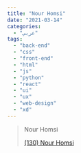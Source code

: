 ```yaml
---
title: "Nour Homsi"
date: "2021-03-14"
categories:
  - "عربي"
tags:
  - "back-end"
  - "css"
  - "front-end"
  - "html"
  - "js"
  - "python"
  - "react"
  - "ui"
  - "ux"
  - "web-design"
  - "xd"
---
```


> Nour Homsi
>
> [(130) Nour Homsi ](https://www.youtube.com/c/NourHomsi/playlists)
